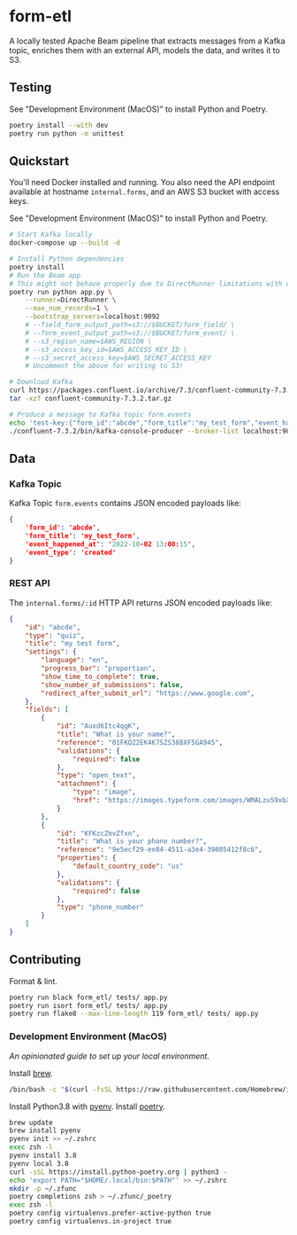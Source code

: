 # form-etl

A locally tested Apache Beam pipeline that extracts messages from a Kafka topic, enriches them with an external API, models the data, and writes it to S3.

## Testing

See "Development Environment (MacOS)" to install Python and Poetry.

```zsh
poetry install --with dev
poetry run python -m unittest
```

## Quickstart

You'll need Docker installed and running. You also need the API endpoint available at hostname `internal.forms`, and an AWS S3 bucket with access keys.

See "Development Environment (MacOS)" to install Python and Poetry.

```zsh
# Start Kafka locally
docker-compose up --build -d

# Install Python dependencies
poetry install
# Run the Beam app
# This might not behave properly due to DirectRunner limitations with unbounded sources
poetry run python app.py \
    --runner=DirectRunner \
    --max_num_records=1 \
    --bootstrap_servers=localhost:9092
    # --field_form_output_path=s3://$BUCKET/form_field/ \
    # --form_event_output_path=s3://$BUCKET/form_event/ \
    # --s3_region_name=$AWS_REGION \
    # --s3_access_key_id=$AWS_ACCESS_KEY_ID \
    # --s3_secret_access_key=$AWS_SECRET_ACCESS_KEY
    # Uncomment the above for writing to S3!

# Download Kafka
curl https://packages.confluent.io/archive/7.3/confluent-community-7.3.2.tar.gz -o confluent-community-7.3.2.tar.gz
tar -xzf confluent-community-7.3.2.tar.gz

# Produce a message to Kafka topic form.events
echo 'test-key:{"form_id":"abcde","form_title":"my_test_form","event_happened_at":"2022-10-02 13:00:15","event_type":"created"}' | \
./confluent-7.3.2/bin/kafka-console-producer --broker-list localhost:9092 --topic form.events --property "parse.key=true" --property "key.separator=:"
```

## Data

### Kafka Topic

Kafka Topic `form.events` contains JSON encoded payloads like:

```json
{
    'form_id': 'abcde',
    'form_title': 'my_test_form',
    'event_happened_at': '2022-10-02 13:00:15',
    'event_type': 'created'
}
```

### REST API

The `internal.forms/:id` HTTP API returns JSON encoded payloads like:

```json
{
    "id": "abcde",
    "type": "quiz",
    "title": "my test form",
    "settings": {
        "language": "en",
        "progress_bar": "proportion",
        "show_time_to_complete": true,
        "show_number_of_submissions": false,
        "redirect_after_submit_url": "https://www.google.com",
    },
    "fields": [
        {
            "id": "Auxd6Itc4qgK",
            "title": "What is your name?",
            "reference": "01FKQZ2EK4K7SZS388XF5GA945",
            "validations": {
                "required": false
            },
            "type": "open_text",
            "attachment": {
                "type": "image",
                "href": "https://images.typeform.com/images/WMALzu59xbXQ"
            }
        },
        {
            "id": "KFKzcZmvZfxn",
            "title": "What is your phone number?",
            "reference": "9e5ecf29-ee84-4511-a3e4-39805412f8c6",
            "properties": {
                "default_country_code": "us"
            },
            "validations": {
                "required": false
            },
            "type": "phone_number"
        }
    ]
}
```

## Contributing

Format & lint.

```zsh
poetry run black form_etl/ tests/ app.py
poetry run isort form_etl/ tests/ app.py
poetry run flake8 --max-line-length 119 form_etl/ tests/ app.py
```

### Development Environment (MacOS)

*An opinionated guide to set up your local environment.*

Install [brew](https://github.com/Homebrew/brew).

```zsh
/bin/bash -c "$(curl -fsSL https://raw.githubusercontent.com/Homebrew/install/HEAD/install.sh)"
```

Install Python3.8 with [pyenv](https://github.com/pyenv/pyenv). Install [poetry](https://github.com/python-poetry/poetry).

```zsh
brew update
brew install pyenv
pyenv init >> ~/.zshrc
exec zsh -l
pyenv install 3.8
pyenv local 3.8
curl -sSL https://install.python-poetry.org | python3 -
echo 'export PATH="$HOME/.local/bin:$PATH"' >> ~/.zshrc
mkdir -p ~/.zfunc
poetry completions zsh > ~/.zfunc/_poetry
exec zsh -l
poetry config virtualenvs.prefer-active-python true
poetry config virtualenvs.in-project true
```
